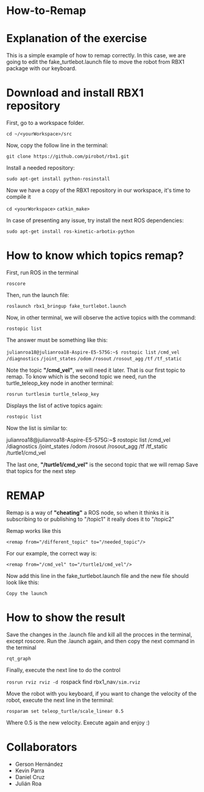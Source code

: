# How-to-Remap
# Explanation of the exercise
This is a simple example of how to remap correctly. In this case, we are going to edit the fake_turtlebot.launch file to 
move the robot from RBX1 package with our keyboard.

# Download and install RBX1 repository
First, go to a workspace folder. 

`cd ~/<yourWorkspace>/src`

Now, copy the follow line in the terminal:

`git clone https://github.com/pirobot/rbx1.git`

Install a needed repository:

`sudo apt-get install python-rosinstall`

Now we have a copy of the RBX1 repository in our workspace, it's time to compile it

`cd <yourWorkspace>`
`catkin_make>`

In case of presenting any issue, try install the next ROS dependencies:

`sudo apt-get install ros-kinetic-arbotix-python`


# How to know which topics remap?

First, run ROS in the terminal

`roscore`

Then, run the launch file:

`roslaunch rbx1_bringup fake_turtlebot.launch`

Now, in other terminal, we will observe the active topics with the command:

`rostopic list`

The answer must be something like this:

`julianroa18@julianroa18-Aspire-E5-575G:~$ rostopic list`
`/cmd_vel`
`/diagnostics`
`/joint_states`
`/odom`
`/rosout`
`/rosout_agg`
`/tf`
`/tf_static`


Note the topic **"/cmd_vel"**, we will need it later. That is our first topic to remap.
To know which is the second topic we need, run the turtle_teleop_key node in another terminal:

`rosrun turtlesim turtle_teleop_key`

Displays the list of active topics again:

`rostopic list`

Now the list is similar to:

julianroa18@julianroa18-Aspire-E5-575G:~$ rostopic list
/cmd_vel
/diagnostics
/joint_states
/odom
/rosout
/rosout_agg
/tf
/tf_static
/turtle1/cmd_vel


The last one, **"/turtle1/cmd_vel"** is the second topic that we will remap
Save that topics for the next step


# REMAP

Remap is a way of **"cheating"** a ROS node, so when it thinks it is subscribing to or publishing to "/topic1" it really does it 
to "/topic2"

Remap works like this

`<remap from="/different_topic" to="/needed_topic"/>`

For our example, the correct way is:

`<remap from="/cmd_vel" to="/turtle1/cmd_vel"/>`

Now add this line in the fake_turtlebot.launch file and the new file should look like this:

`Copy the launch`

# How to show the result

Save the changes in the .launch file and kill all the procces in the terminal, except roscore.
Run the .launch again, and then copy the next command in the terminal

`rqt_graph`

Finally, execute the next line to do the control

`rosrun rviz rviz -d `rospack find rbx1_nav`/sim.rviz`

Move the robot with you keyboard, if you want to change the velocity of the robot, execute the next line in the terminal:

`rosparam set teleop_turtle/scale_linear 0.5`

Where 0.5 is the new velocity. Execute again and enjoy :)


# Collaborators
- Gerson Hernández
- Kevin Parra 
- Daniel Cruz
- Julián Roa
